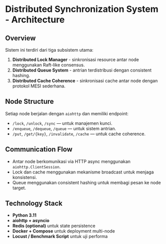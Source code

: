 # Distributed Synchronization System - Architecture

## Overview
Sistem ini terdiri dari tiga subsistem utama:
1. **Distributed Lock Manager** - sinkronisasi resource antar node menggunakan Raft-like consensus.
2. **Distributed Queue System** - antrian terdistribusi dengan consistent hashing.
3. **Distributed Cache Coherence** - sinkronisasi cache antar node dengan protokol MESI sederhana.

## Node Structure
Setiap node berjalan dengan `aiohttp` dan memiliki endpoint:
- `/lock`, `/unlock`, `/sync` — untuk manajemen kunci.
- `/enqueue`, `/dequeue`, `/queue` — untuk sistem antrian.
- `/put`, `/get/{key}`, `/invalidate`, `/cache` — untuk cache coherence.

## Communication Flow
- Antar node berkomunikasi via HTTP async menggunakan `aiohttp.ClientSession`.
- Lock dan cache menggunakan mekanisme broadcast untuk menjaga konsistensi.
- Queue menggunakan consistent hashing untuk membagi pesan ke node target.

## Technology Stack
- **Python 3.11**
- **aiohttp + asyncio**
- **Redis (optional)** untuk state persistence
- **Docker + Compose** untuk deployment multi-node
- **Locust / Benchmark Script** untuk uji performa
